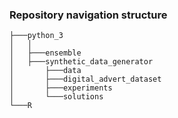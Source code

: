 ### Repository navigation structure

```
├───python_3
│   │
│   ├───ensemble
│   ├───synthetic_data_generator
│       ├───data
│       ├───digital_advert_dataset
│       ├───experiments
│       └───solutions
└───R

```